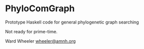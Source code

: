 PhyloComGraph
=============
Prototype Haskell code for general phylogenetic graph searching

Not ready for prime-time.

Ward Wheeler
wheeler@amnh.org
